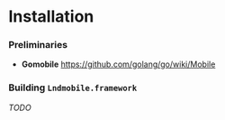 # Installation

### Preliminaries

* **Gomobile** https://github.com/golang/go/wiki/Mobile

### Building `Lndmobile.framework`

*TODO*
